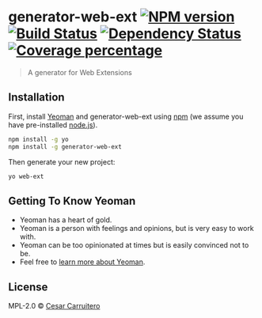 # generator-web-ext [![NPM version][npm-image]][npm-url] [![Build Status][travis-image]][travis-url] [![Dependency Status][daviddm-image]][daviddm-url] [![Coverage percentage][coveralls-image]][coveralls-url]
> A generator for Web Extensions

## Installation

First, install [Yeoman](http://yeoman.io) and generator-web-ext using [npm](https://www.npmjs.com/) (we assume you have pre-installed [node.js](https://nodejs.org/)).

```bash
npm install -g yo
npm install -g generator-web-ext
```

Then generate your new project:

```bash
yo web-ext
```

## Getting To Know Yeoman

 * Yeoman has a heart of gold.
 * Yeoman is a person with feelings and opinions, but is very easy to work with.
 * Yeoman can be too opinionated at times but is easily convinced not to be.
 * Feel free to [learn more about Yeoman](http://yeoman.io/).

## License

MPL-2.0 © [Cesar Carruitero]()


[npm-image]: https://badge.fury.io/js/generator-web-ext.svg
[npm-url]: https://npmjs.org/package/generator-web-ext
[travis-image]: https://travis-ci.org/ccarruitero/generator-web-ext.svg?branch=master
[travis-url]: https://travis-ci.org/ccarruitero/generator-web-ext
[daviddm-image]: https://david-dm.org/ccarruitero/generator-web-ext.svg?theme=shields.io
[daviddm-url]: https://david-dm.org/ccarruitero/generator-web-ext
[coveralls-image]: https://coveralls.io/repos/ccarruitero/generator-web-ext/badge.svg
[coveralls-url]: https://coveralls.io/r/ccarruitero/generator-web-ext
